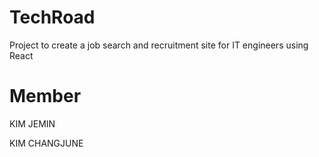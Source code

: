 # TechRoad
Project to create a job search and recruitment site for IT engineers using React

# Member
KIM JEMIN

KIM CHANGJUNE


